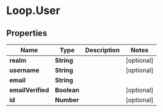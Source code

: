 # Loop.User

## Properties
Name | Type | Description | Notes
------------ | ------------- | ------------- | -------------
**realm** | **String** |  | [optional] 
**username** | **String** |  | [optional] 
**email** | **String** |  | 
**emailVerified** | **Boolean** |  | [optional] 
**id** | **Number** |  | [optional] 


